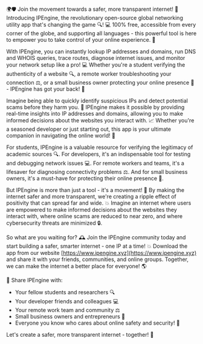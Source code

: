 🌍🛡️ Join the movement towards a safer, more transparent internet! 🚀 Introducing IPEngine, the revolutionary open-source global networking utility app that's changing the game 🔍! 💻 100% free, accessible from every corner of the globe, and supporting all languages - this powerful tool is here to empower you to take control of your online experience. 📡

With IPEngine, you can instantly lookup IP addresses and domains, run DNS and WHOIS queries, trace routes, diagnose internet issues, and monitor your network setup like a pro! 💻 Whether you're a student verifying the authenticity of a website 🔍, a remote worker troubleshooting your connection ⚖️, or a small business owner protecting your online presence 🏢 - IPEngine has got your back! 👊

Imagine being able to quickly identify suspicious IPs and detect potential scams before they harm you. 💪 IPEngine makes it possible by providing real-time insights into IP addresses and domains, allowing you to make informed decisions about the websites you interact with. 📈 Whether you're a seasoned developer or just starting out, this app is your ultimate companion in navigating the online world! 🌟

For students, IPEngine is a valuable resource for verifying the legitimacy of academic sources 🔍. For developers, it's an indispensable tool for testing and debugging network issues 💻. For remote workers and teams, it's a lifesaver for diagnosing connectivity problems ⚖️. And for small business owners, it's a must-have for protecting their online presence 🏢.

But IPEngine is more than just a tool - it's a movement! 🌊 By making the internet safer and more transparent, we're creating a ripple effect of positivity that can spread far and wide. 💥 Imagine an internet where users are empowered to make informed decisions about the websites they interact with, where online scams are reduced to near zero, and where cybersecurity threats are minimized 🔒.

So what are you waiting for? 🕰️ Join the IPEngine community today and start building a safer, smarter internet - one IP at a time! 💥 Download the app from our website [https://www.ipengine.xyz](https://www.ipengine.xyz) and share it with your friends, communities, and online groups. Together, we can make the internet a better place for everyone! 🌎

📢 Share IPEngine with:

* Your fellow students and researchers 🔍
* Your developer friends and colleagues 💻
* Your remote work team and community ⚖️
* Small business owners and entrepreneurs 🏢
* Everyone you know who cares about online safety and security! 🌈

Let's create a safer, more transparent internet - together! 🌟